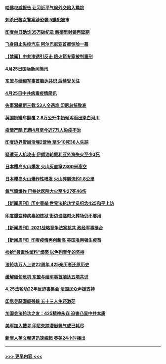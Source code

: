 #### [哈佛权威报告 让习近平气候外交陷入尴尬](../pages/prog202/a103104248.md?t=04260601) 
#### [刺杀巴黎女警案涉恐袭 5嫌犯被审](../pages/prog202/a103104236.md?t=04260601) 
#### [印度单日确诊35万破纪录 新德里封锁再延期](../pages/prog202/a103104180.md?t=04260601) 
#### [飞身阻止失控汽车 阿尔巴尼亚首都惊险一幕](../pages/prog202/a103104210.md?t=04260601) 
#### [【禁闻】中共渗透引反击 俄火箭专家被判重刑](../pages/prog202/a103104123.md?t=04260601) 
#### [4月25日国际新闻简讯](../pages/prog202/a103104111.md?t=04260601) 
#### [东盟与缅甸军事首脑达共识 后续受关注](../pages/prog202/a103104094.md?t=04260601) 
#### [4月25日中共病毒疫情简讯](../pages/prog202/a103104095.md?t=04260601) 
#### [失事潜艇断三截 53人全遇难 印尼总统致哀](../pages/prog202/a103104074.md?t=04260601) 
#### [英国奶罐车翻覆 2.8万公升牛奶倾泻而出染白河川](../pages/prog202/a103104038.md?t=04260601) 
#### [疫情严酷 巴西4月至今近7万人染疫不治](../pages/prog202/a103104001.md?t=04260601) 
#### [印度边界雪崩活埋2营地 至少10死38人失踪](../pages/prog202/a103103939.md?t=04260601) 
#### [疑遭无人机攻击 伊朗油轮叙利亚外海失火至少3死](../pages/prog202/a103103926.md?t=04260601) 
#### [日本樱岛火山爆发 火山灰直窜2300米高空](../pages/prog202/a103103910.md?t=04260601) 
#### [日本樱岛火山爆炸性喷发 火山碎屑流约1.8公里](../pages/prog202/a103103912.md?t=04260601) 
#### [氧气筒爆炸 巴格达医院大火至少27死46伤](../pages/prog202/a103103882.md?t=04260601) 
#### [【新闻周刊】历史善举 世界法轮功学员纪念425和平上访](../pages/prog202/a103103799.md?t=04260601) 
#### [印度爆变种病毒如炼狱 街边设临时火葬场仍不够用](../pages/prog202/a103103776.md?t=04260601) 
#### [【新闻周刊】2021战略竞争法案抗共 政经军事挺台](../pages/prog202/a103103755.md?t=04260601) 
#### [【新闻周刊】印度疫情再创新高 美国准用强生疫苗](../pages/prog202/a103103740.md?t=04260601) 
#### [捡拾“最毒性塑料”烟蒂 以色列青年的坚持](../pages/prog202/a103103744.md?t=04260601) 
#### [法轮功万人上访22周年 425亲历者还原历史](../pages/prog202/a103103695.md?t=04260601) 
#### [缓解缅甸危机 东盟与缅军事首脑达五项共识](../pages/prog202/a103103749.md?t=04260601) 
#### [4.25法轮功22年反迫害集会 法国民众声援支持](../pages/prog202/a103103752.md?t=04260601) 
#### [印尼寻获潜舰残骸 五十三人生还渺茫](../pages/prog202/a103103600.md?t=04260601) 
#### [加国会法轮功之友：425精神永存 迫害凸显中共本质](../pages/prog202/a103103714.md?t=04260601) 
#### [美军加入搜寻 印尼失踪潜艇氧气或已耗尽](../pages/prog202/a103103007.md?t=04260601) 
#### [新唐人英文频道迅速崛起 英美24小时播出](../pages/prog202/a103103658.md?t=04260601) 

----
#### [ >>> 更早内容 <<< ](../indexes/prog202-earlier.md)
